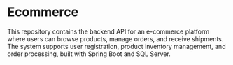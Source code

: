 # Ecommerce
This repository contains the backend API for an e-commerce platform where users can browse products, manage orders, and receive shipments. The system supports user registration, product inventory management, and order processing, built with Spring Boot and SQL Server.
